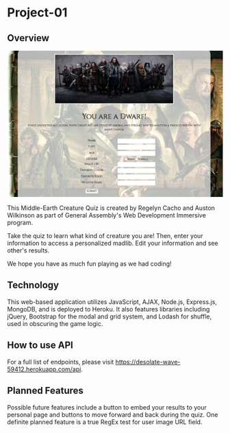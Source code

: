 # Project-01

## Overview

![Main profile with form screenshot](https://github.com/rccacho/Project-01/blob/layout/public/images/profile-form-screenshot.png?raw=true "Profile Screenshot")

This Middle-Earth Creature Quiz is created by Regelyn Cacho and Auston Wilkinson as part of General Assembly's Web Development Immersive program.

Take the quiz to learn what kind of creature you are! Then, enter your information to access a personalized madlib. Edit your information and see other's results.

We hope you have as much fun playing as we had coding!

## Technology

This web-based application utilizes JavaScript, AJAX, Node.js, Express.js, MongoDB, and is deployed to Heroku. It also features libraries including jQuery, Bootstrap for the modal and grid system, and Lodash for shuffle, used in obscuring the game logic.

## How to use API

For a full list of endpoints, please visit https://desolate-wave-59412.herokuapp.com/api.

## Planned Features

Possible future features include a button to embed your results to your personal page and buttons to move forward and back during the quiz. One definite planned feature is a true RegEx test for user image URL field.
